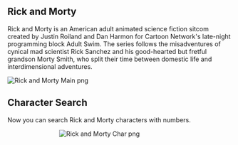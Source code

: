 ## Rick and Morty 

Rick and Morty is an American adult animated science fiction sitcom created by Justin Roiland and Dan Harmon for Cartoon Network's late-night programming block Adult Swim. The series follows the misadventures of cynical mad scientist Rick Sanchez and his good-hearted but fretful grandson Morty Smith, who split their time between domestic life and interdimensional adventures.

![Rick and Morty Main png](https://github.com/amal-san/riCkandMorty/blob/master/rickandmorty.png)


## Character Search 

Now you can search Rick and Morty characters with numbers.

&emsp;&emsp;&emsp;&emsp;&emsp;&emsp;&emsp;&emsp;  ![Rick and Morty Char png](https://github.com/amal-san/riCkandMorty/blob/master/rickandmortysearch.png)
